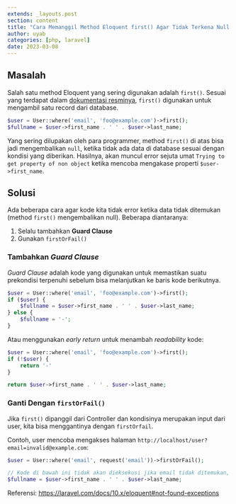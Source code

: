 ```yaml
---
extends: _layouts.post
section: content
title: "Cara Memanggil Method Eloquent first() Agar Tidak Terkena Null Pointer Exception"
author: uyab
categories: [php, laravel]
date: 2023-03-08
---
```


## Masalah
Salah satu method Eloquent yang sering digunakan adalah `first()`. Sesuai yang terdapat dalam [dokumentasi resminya](https://laravel.com/docs/10.x/eloquent#retrieving-single-models), 
`first()` digunakan untuk mengambil satu record dari database.

```php
$user = User::where('email', 'foo@example.com')->first();
$fullname = $user->first_name . ' ' . $user->last_name;
```

Yang sering dilupakan oleh para programmer, method `first()` di atas bisa jadi mengembalikan `null`, ketika tidak ada data di database sesuai dengan kondisi yang diberikan.
Hasilnya, akan muncul error sejuta umat `Trying to get property of non object` ketika mencoba mengakase properti `$user->first_name`.

## Solusi

Ada beberapa cara agar kode kita tidak error ketika data tidak ditemukan (method `first()` mengembalikan null). 
Beberapa diantaranya:

1. Selalu tambahkan **Guard Clause**
2. Gunakan `firstOrFail()`

### Tambahkan _Guard Clause_
_Guard Clause_ adalah kode yang digunakan untuk memastikan suatu prekondisi terpenuhi sebelum bisa melanjutkan ke baris kode berikutnya.

```php
$user = User::where('email', 'foo@example.com')->first();
if ($user) {
    $fullname = $user->first_name . ' ' . $user->last_name;
} else {
    $fullname = '-';
}
```

Atau menggunakan _early return_ untuk menambah _readability_ kode:
```php
$user = User::where('email', 'foo@example.com')->first();
if (!$user) {
    return '-'
}

return $user->first_name . ' ' . $user->last_name;
```

### Ganti Dengan `firstOrFail()`
Jika `first()` dipanggil dari Controller dan kondisinya merupakan input dari user, kita bisa menggantinya dengan `firstOrfail`.

Contoh, user mencoba mengakses halaman `http://localhost/user?email=invalid@example.com`:
```php
$user = User::where('email', request('email'))->firstOrFail();

// Kode di bawah ini tidak akan dieksekusi jika email tidak ditemukan, halaman akan menampilkan 404
$fullname = $user->first_name . ' ' . $user->last_name;
```

Referensi: https://laravel.com/docs/10.x/eloquent#not-found-exceptions
